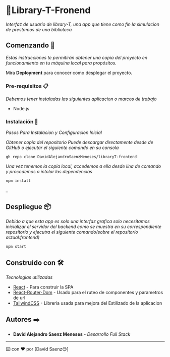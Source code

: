 # 📖Library-T-Fronend

_Interfaz de usuario de library-T, una app que tiene como fin la simulacion de prestamos de una biblioteca_

## Comenzando 🚀

_Estas instrucciones te permitirán obtener una copia del proyecto en funcionamiento en tu máquina local para propósitos._

Mira **Deployment** para conocer como desplegar el proyecto.


### Pre-requisitos 📋

_Debemos tener instaladas las siguientes aplicacion o marcos de trabajo_
* Node.js

### Instalación 🔧

_Pasos Para Instalacion y Configuracion Inicial_

_Obtener copia del repositorio_
_Puede descargar directamente desde de GitHub o ejecutar el siguiente comando en su consola_
```
gh repo clone DavidAlejandroSaenzMeneses/libraryT-frontend
```

_Una vez tenemos la copia local, accedemos a ella desde lina de comando y procedemos a intalar las dependencias_

```
npm install
```
_

## Despliegue 📦
_Debido a que esta app es solo una interfaz grafica solo necesitamos inicializar el servidor del backend como se muestra en su correspondiente repositorio y ejecutra el siguiente comando(sobre el repositorio actual:frontend)_

```
npm start
```

## Construido con 🛠️

_Tecnologias utilizadas_

* [React](https://es.reactjs.org/) - Para construir la SPA
* [React-Router-Dom](https://v5.reactrouter.com/web/guides/quick-start) - Usado para el ruteo de componentes y parametros de url
* [TailwindCSS](https://tailwindcss.com/l) - Libreria usada para mejora del Estilizado de la aplicacion


## Autores ✒️

* **David Alejandro Saenz Meneses** - *Desarrollo Full Stack* 

---
⌨️ con ❤️ por [David Saenz😊]